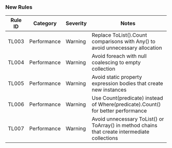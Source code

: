 ### New Rules

Rule ID | Category | Severity | Notes
--------|----------|----------|-------
TL003   | Performance | Warning | Replace ToList().Count comparisons with Any() to avoid unnecessary allocation
TL004   | Performance | Warning | Avoid foreach with null coalescing to empty collection
TL005   | Performance | Warning | Avoid static property expression bodies that create new instances
TL006   | Performance | Warning | Use Count(predicate) instead of Where(predicate).Count() for better performance
TL007   | Performance | Warning | Avoid unnecessary ToList() or ToArray() in method chains that create intermediate collections